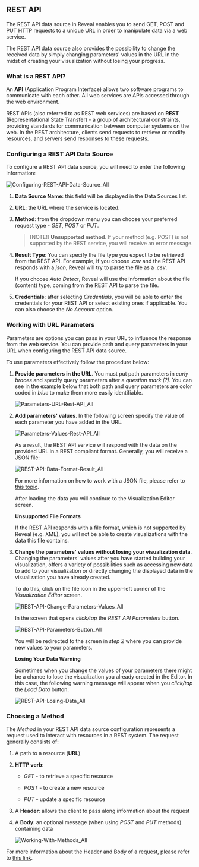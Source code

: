 ## REST API

The REST API data source in Reveal enables you to send GET, POST and PUT
HTTP requests to a unique URL in order to manipulate data via a web
service.

The REST API data source also provides the possibility to change the
received data by simply changing parameters' values in the URL in the
midst of creating your visualization without losing your progress.

### What is a REST API?

An **API** (Application Program Interface) allows two software programs
to communicate with each other. All web services are APIs accessed
through the web environment.

REST APIs (also referred to as REST web services) are based on **REST**
(Representational State Transfer) - a group of architectural
constraints, providing standards for communication between computer
systems on the web. In the REST architecture, clients send requests to
retrieve or modify resources, and servers send responses to these
requests.

### Configuring a REST API Data Source

To configure a REST API data source, you will need to enter the
following information:

![Configuring-REST-API-Data-Source\_All](images/Configuring-REST-API-Data-Source_All.png)

1.  **Data Source Name**: this field will be displayed in the Data
    Sources list.

2.  **URL**: the URL where the service is located.

3.  **Method**: from the dropdown menu you can choose your preferred request type - *GET*, *POST* or *PUT*.
    > [NOTE!] **Unsupported method**.
    > If your method (e.g. POST) is not supported by the REST service, you will receive an error message.
4. **Result Type**: You can specify the file type you expect to be retrieved from the REST API. For example, if you choose *.csv* and the REST API responds with a *json*, Reveal will try to parse the file as a *.csv*.

    If you choose *Auto Detect*, Reveal will use the information about the file (content) type, coming from the REST API to parse the file.  

5.  **Credentials**: after selecting *Credentials*, you will be able to
    enter the credentials for your REST API or select existing ones if
    applicable. You can also choose the *No Account* option.

### Working with URL Parameters

Parameters are options you can pass in your URL to influence the
response from the web service. You can provide path and query parameters
in your URL when configuring the REST API data source.

To use parameters effectively follow the procedure below:

1.  **Provide parameters in the URL**. You must put path parameters in
    *curly braces* and specify query parameters after a *question mark
    (?)*. You can see in the example below that both path and query
    parameters are color coded in *blue* to make them more easily
    identifiable.

    ![Parameters-URL-Rest-API\_All](images/Parameters-URL-Rest-API_All.png)

2.  **Add parameters' values**. In the following screen specify the
    value of each parameter you have added in the URL.

    ![Parameters-Values-Rest-API\_All](images/Parameters-Values-Rest-API_All.png)

    As a result, the REST API service will respond with the data on the
    provided URL in a REST compliant format. Generally, you will receive
    a JSON file:

    ![REST-API-Data-Format-Result\_All](images/REST-API-Data-Format-Result_All.png)

    For more information on how to work with a JSON file, please refer
    to [this topic](Working-with-Json-files.md).

    After loading the data you will continue to the Visualization Editor
    screen.

    <div class="note">

    **Unsupported File Formats**

    If the REST API responds with a file format, which is not supported
    by Reveal (e.g. XML), you will not be able to create visualizations
    with the data this file contains.

    </div>

3.  **Change the parameters' values without losing your visualization
    data**. Changing the parameters' values after you have started
    building your visualization, offers a variety of possibilities such
    as accessing new data to add to your visualization or directly
    changing the displayed data in the visualization you have already
    created.

    To do this, click on the file icon in the upper-left corner of the
    *Visualization Editor* screen.

    ![REST-API-Change-Parameters-Values\_All](images/REST-API-Change-Parameters-Values_All.png)

    In the screen that opens *click/tap* the *REST API Parameters*
    button.

    ![REST-API-Parameters-Button\_All](images/REST-API-Parameters-Button_All.png)

    You will be redirected to the screen in *step 2* where you can
    provide new values to your parameters.

    <div class="note">

    **Losing Your Data Warning**

    Sometimes when you change the values of your parameters there might
    be a chance to lose the visualization you already created in the
    Editor. In this case, the following warning message will appear when
    you *click/tap* the *Load Data* button:

    ![REST-API-Losing-Data\_All](images/REST-API-Losing-Data_All.png)

    </div>

### Choosing a Method

The *Method* in your REST API data source configuration represents a
request used to interact with resources in a REST system. The request
generally consists of:

1.  A path to a resource (**URL**)

2.  **HTTP verb**:

      - *GET* - to retrieve a specific resource

      - *POST* - to create a new resource

      - *PUT* - update a specific resource

3.  A **Header**: allows the client to pass along information about the
    request

4.  A **Body**: an optional message (when using *POST* and *PUT*
    methods) containing data

    ![Working-With-Methods\_All](images/Working-With-Methods_All.png)

For more information about the Header and Body of a request, please
refer to [this link](https://developer.mozilla.org/en-US/docs/Web/HTTP/Messages#Headers).
